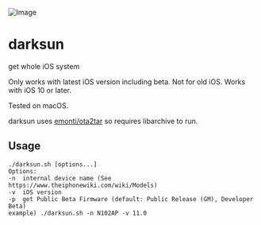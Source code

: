 ![Image](https://farm5.staticflickr.com/4212/35116006470_677981dc18_b.jpg)

# darksun

get whole iOS system

Only works with latest iOS version including beta. Not for old iOS. Works with iOS 10 or later.

Tested on macOS.

darksun uses [emonti/ota2tar](https://github.com/emonti/ota2tar) so requires libarchive to run.

## Usage

	./darksun.sh [options...]
	Options:
	-n	internal device name (See https://www.theiphonewiki.com/wiki/Models)
	-v	iOS version
	-p	get Public Beta Firmware (default: Public Release (GM), Developer Beta)
	example) ./darksun.sh -n N102AP -v 11.0
